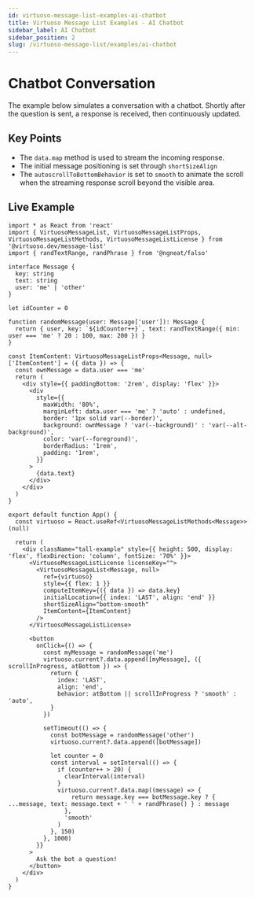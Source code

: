 ```yaml
---
id: virtuoso-message-list-examples-ai-chatbot
title: Virtuoso Message List Examples - AI Chatbot
sidebar_label: AI Chatbot
sidebar_position: 2
slug: /virtuoso-message-list/examples/ai-chatbot
---
```


# Chatbot Conversation

The example below simulates a conversation with a chatbot. Shortly after the question is sent, a response is received, then continuously updated.

## Key Points

* The `data.map` method is used to stream the incoming response.
* The initial message positioning is set through `shortSizeAlign`
* The `autoscrollToBottomBehavior` is set to `smooth` to animate the scroll when the streaming response scroll beyond the visible area.


## Live Example 

```tsx live  
import * as React from 'react'
import { VirtuosoMessageList, VirtuosoMessageListProps, VirtuosoMessageListMethods, VirtuosoMessageListLicense } from '@virtuoso.dev/message-list'
import { randTextRange, randPhrase } from '@ngneat/falso'

interface Message {
  key: string
  text: string
  user: 'me' | 'other'
}

let idCounter = 0

function randomMessage(user: Message['user']): Message {
  return { user, key: `${idCounter++}`, text: randTextRange({ min: user === 'me' ? 20 : 100, max: 200 }) }
}

const ItemContent: VirtuosoMessageListProps<Message, null>['ItemContent'] = ({ data }) => {
  const ownMessage = data.user === 'me'
  return (
    <div style={{ paddingBottom: '2rem', display: 'flex' }}>
      <div
        style={{
          maxWidth: '80%',
          marginLeft: data.user === 'me' ? 'auto' : undefined,
          border: '1px solid var(--border)',
          background: ownMessage ? 'var(--background)' : 'var(--alt-background)',
          color: 'var(--foreground)',
          borderRadius: '1rem',
          padding: '1rem',
        }}
      >
        {data.text}
      </div>
    </div>
  )
}

export default function App() {
  const virtuoso = React.useRef<VirtuosoMessageListMethods<Message>>(null)

  return (
    <div className="tall-example" style={{ height: 500, display: 'flex', flexDirection: 'column', fontSize: '70%' }}>
      <VirtuosoMessageListLicense licenseKey="">
        <VirtuosoMessageList<Message, null>
          ref={virtuoso}
          style={{ flex: 1 }}
          computeItemKey={({ data }) => data.key}
          initialLocation={{ index: 'LAST', align: 'end' }}
          shortSizeAlign="bottom-smooth"
          ItemContent={ItemContent}
        />
      </VirtuosoMessageListLicense>

      <button
        onClick={() => {
          const myMessage = randomMessage('me')
          virtuoso.current?.data.append([myMessage], ({ scrollInProgress, atBottom }) => {
            return {
              index: 'LAST',
              align: 'end',
              behavior: atBottom || scrollInProgress ? 'smooth' : 'auto',
            }
          })

          setTimeout(() => {
            const botMessage = randomMessage('other')
            virtuoso.current?.data.append([botMessage])

            let counter = 0
            const interval = setInterval(() => {
              if (counter++ > 20) {
                clearInterval(interval)
              }
              virtuoso.current?.data.map((message) => {
                  return message.key === botMessage.key ? { ...message, text: message.text + ' ' + randPhrase() } : message
                },
                'smooth'
              )
            }, 150)
          }, 1000)
        }}
      >
        Ask the bot a question!
      </button>
    </div>
  )
}

 
```
